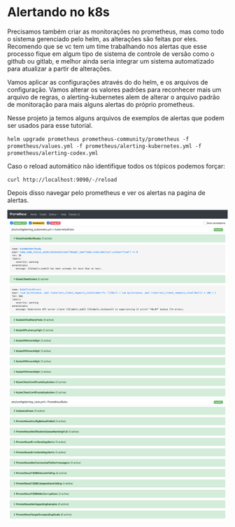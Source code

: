# Alertando no k8s

Precisamos também criar as monitorações no prometheus, mas como todo o sistema gerenciado pelo helm, as alterações são feitas por eles. Recomendo que se vc tem um time trabalhando nos alertas que esse processo fique em algum tipo de sistema de controle de versão como o github ou gitlab, e melhor ainda seria integrar um sistema automatizado para atualizar a partir de alterações.

Vamos aplicar as configurações através do do helm, e os arquivos de configuração. Vamos alterar os valores padrões para reconhecer mais um arquivo de regras, o alerting-kubernetes alem de alterar o arquivo padrão de monitoração para mais alguns alertas do próprio prometheus.

Nesse projeto ja temos alguns arquivos de exemplos de alertas que podem ser usados para esse tutorial.

```
helm upgrade prometheus prometheus-community/prometheus -f prometheus/values.yml -f prometheus/alerting-kubernetes.yml -f prometheus/alerting-codex.yml
```

Caso o reload automático não identifique todos os tópicos podemos forçar:

```
curl http://localhost:9090/-/reload
```

Depois disso navegar pelo prometheus e ver os alertas na pagina de alertas.

![PrometheusAlerting](/07_kubernetes/images/prometheus_alerting.png "PrometheusAlerting")
